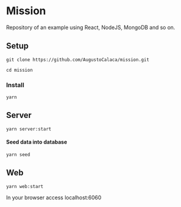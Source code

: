 # Mission
Repository of an example using React, NodeJS, MongoDB and so on.

## Setup

`git clone https://github.com/AugustoCalaca/mission.git`

`cd mission`

### Install

```
yarn
```

## Server
```
yarn server:start
```

#### Seed data into database
```
yarn seed
```

## Web
```
yarn web:start
```

In your browser access localhost:6060

